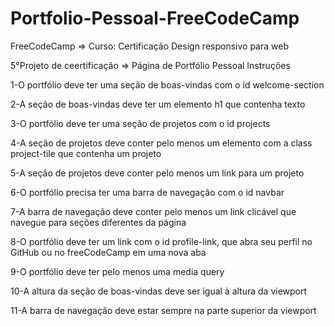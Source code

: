 # Portfolio-Pessoal-FreeCodeCamp
FreeCodeCamp => Curso: Certificação Design responsivo para web

5°Projeto de ceertificação => Página de Portfólio Pessoal
Instruções

1-O portfólio deve ter uma seção de boas-vindas com o id welcome-section

2-A seção de boas-vindas deve ter um elemento h1 que contenha texto

3-O portfólio deve ter uma seção de projetos com o id projects

4-A seção de projetos deve conter pelo menos um elemento com a class project-tile que contenha um projeto

5-A seção de projetos deve conter pelo menos um link para um projeto

6-O portfólio precisa ter uma barra de navegação com o id navbar

7-A barra de navegação deve conter pelo menos um link clicável que navegue para seções diferentes da página

8-O portfólio deve ter um link com o id profile-link, que abra seu perfil no GitHub ou no freeCodeCamp em uma nova aba

9-O portfólio deve ter pelo menos uma media query

10-A altura da seção de boas-vindas deve ser igual à altura da viewport

11-A barra de navegação deve estar sempre na parte superior da viewport
